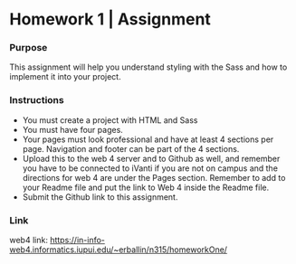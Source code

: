 # Homework 1 | Assignment

### Purpose

This assignment will help you understand styling with the Sass and how to implement it into your project.

### Instructions

- You must create a project with HTML and Sass
- You must have four pages.
- Your pages must look professional and have at least 4 sections per page. Navigation and footer can be part of the 4 sections.
- Upload this to the web 4 server and to Github as well, and remember you have to be connected to iVanti if you are not on campus and the directions for web 4 are under the Pages section. Remember to add to your Readme file and put the link to Web 4 inside the Readme file.
- Submit the Github link to this assignment.

### Link

web4 link: https://in-info-web4.informatics.iupui.edu/~erballin/n315/homeworkOne/
